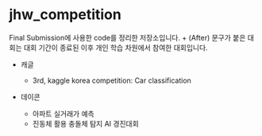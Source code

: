 # jhw_competition  
  
  
Final Submission에 사용한 code를 정리한 저장소입니다.
    + (After) 문구가 붙은 대회는 대회 기간이 종료된 이후 개인 학습 차원에서 참여한 대회입니다.
<br>
+ 캐글
    + 3rd, kaggle korea competition: Car classification
  
+ 데이콘
    + 아파트 실거래가 예측
    + 진동체 활용 충돌체 탐지 AI 경진대회
